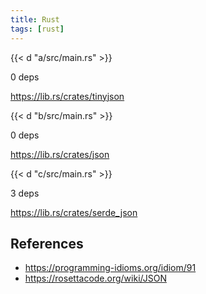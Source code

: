 ```yaml
---
title: Rust
tags: [rust]
---
```


{{< d "a/src/main.rs" >}}

0 deps

<https://lib.rs/crates/tinyjson>

{{< d "b/src/main.rs" >}}

0 deps

<https://lib.rs/crates/json>

{{< d "c/src/main.rs" >}}

3 deps

<https://lib.rs/crates/serde_json>

## References

- <https://programming-idioms.org/idiom/91>
- <https://rosettacode.org/wiki/JSON>
